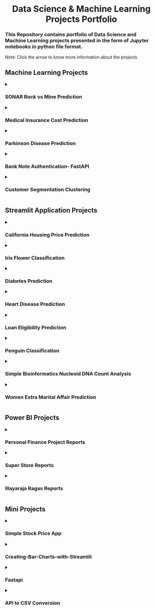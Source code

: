 <h1 align="center"> Data Science & Machine Learning Projects Portfolio </h1>

### This Repository contains portfolio of Data Science and Machine Learning projects presented in the form of Jupyter notebooks in python file format. 

Note: Click the arrow to know more information about the projects

## Machine Learning Projects

<details>
  <summary><h3>SONAR Rock vs Mine Prediction</h3></summary>
  
  ### Project Overview
  <dd>
   The goal of this project is to create a machine learning program that predicts whether an object is a rock or a mine based on SONAR data. 
  </dd>
  
  ### Data
  https://github.com/santhulak/Machine-learning-projects/blob/main/SONAR%20Rock%20vs%20Mine%20Prediction/mine_vs_rock.csv
  
    
  ### Code 
  https://github.com/santhulak/Machine-learning-projects/tree/main/SONAR%20Rock%20vs%20Mine%20Prediction
  
</details>

<details>
  <summary><h3>Medical Insurance Cost Prediction</h3></summary>
  
  ### Project Overview
  <dd>
    The Medical Insurance Cost Prediction project is a machine learning project that predicts the medical insurance costs of individuals based on a set of factors such as age, gender, BMI, and smoking status.
  </dd>
  ### Data
  https://github.com/santhulak/Machine-learning-projects/blob/main/Medical%20Insurance%20Cost%20Prediction/medical_insurance.csv
  
  ### Code 
  https://github.com/santhulak/Machine-learning-projects/tree/main/Medical%20Insurance%20Cost%20Prediction
  
</details>

<details>
  <summary><h3>Parkinson Disease Prediction</h3></summary>
  
  ### Project Overview
  <dd>
    The Parkinson Disease Prediction project is a machine learning project that predicts the presence of Parkinson's disease in individuals based on their speech characteristics. 
  </dd>
  ### Data
  https://github.com/santhulak/Machine-learning-projects/blob/main/Parkinson%20Disease%20Prediction/parkinsons.csv
  
  ### Code 
  https://github.com/santhulak/Machine-learning-projects/tree/main/Parkinson%20Disease%20Prediction
  
</details>

<details>
  <summary><h3>Bank Note Authentication- FastAPI</h3></summary>
  
  ### Project Overview
  <dd>
   The goal of the project is to develop a system that can classify bank notes as either genuine or counterfeit based on their features.
  </dd>
  
  ### Data
  https://github.com/santhulak/Fast-API/blob/main/Bank%20Note%20Authentication-%20FastAPI/BankNote_Auth.csv
    
  ### Code 
  https://github.com/santhulak/Fast-API/tree/main/Bank%20Note%20Authentication-%20FastAPI
  
</details>

<details>
  <summary><h3>Customer Segmentation Clustering</h3></summary>
  
  ### Project Overview
  <dd>
   . The goal of the project is to identify different groups of customers based on their purchase behavior and demographics.
  </dd>
  
  ### Data
  https://github.com/santhulak/Machine-learning-projects/blob/main/Unsupervised%20Learning/Customer%20Segmentation/customers.csv
    
  ### Code 
  https://github.com/santhulak/Machine-learning-projects/tree/main/Unsupervised%20Learning/Customer%20Segmentation
  
</details>


## Streamlit Application Projects
<details>
  <summary><h3>California Housing Price Prediction</h3></summary>
  
  ### Project Overview
  <dd>
    The goal of this project is to develop a machine learning model that can accurately predict housing prices in California based on various features such as    location, number of rooms, and population density. 
  </dd>
  
  ### Data
   https://github.com/santhulak/Streamlit_WebApplication_Apps/blob/main/California%20Housing%20Price%20Prediction/housing.csv
  
  ### Code 
   https://github.com/santhulak/Streamlit_WebApplication_Apps/tree/main/California%20Housing%20Price%20Prediction
  
  
</details>

<details>
  <summary><h3>Iris Flower Classification</h3></summary>
  
  ### Project Overview
  <dd>
    The goal of this project is to develop a machine learning model that can accurately classify Iris flowers into three species based on their petal and sepal dimensions. 
  
  ### Data
   The dataset is included in Scikit-Learn's datasets module.
  
  ### Code 
   https://github.com/santhulak/Streamlit_WebApplication_Apps/tree/main/Iris%20Flower%20Classification
  
</details>

<details>
  <summary><h3>Diabetes Prediction</h3></summary>
  
  ### Project Overview
  <dd>
    The goal of this project is to develop a machine learning model that can predict the onset of diabetes in patients based on their medical and demographic information. 
  
  ### Data
   https://github.com/santhulak/Streamlit_WebApplication_Apps/blob/main/Diabetes%20Prediction/diabetes.csv
  
  ### Code 
   https://github.com/santhulak/Streamlit_WebApplication_Apps/tree/main/Diabetes%20Prediction
  
</details>

<details>
  <summary><h3>Heart Disease Prediction</h3></summary>
  
  ### Project Overview
  <dd>
    The goal of this project is to develop a machine learning model that can predict the presence of heart disease in patients based on their medical and demographic information.
  
  ### Data
   https://github.com/santhulak/Streamlit_WebApplication_Apps/blob/main/Heart%20Disease%20Prediction/heart.csv
  
  ### Code 
   https://github.com/santhulak/Streamlit_WebApplication_Apps/tree/main/Heart%20Disease%20Prediction
  
</details>


<details>
  <summary><h3>Loan Eligibility Prediction</h3></summary>
  
  ### Project Overview
  <dd>
    The goal of this project is to develop a machine learning model that can predict the eligibility of loan applicants based on their personal and financial information.
  
  ### Data
   https://github.com/santhulak/Streamlit_WebApplication_Apps/blob/main/Loan%20Eligibility%20Prediction/LoanApprovalPrediction.csv
    
  ### Code 
  https://github.com/santhulak/Streamlit_WebApplication_Apps/tree/main/Loan%20Eligibility%20Prediction
  
</details>

<details>
  <summary><h3>Penguin Classification</h3></summary>
  
  ### Project Overview
  <dd>
    The goal of this project is to develop a machine learning model that can classify penguin species based on their physical characteristics. 
  </dd>
  
  ### Data
   https://github.com/santhulak/Streamlit_WebApplication_Apps/blob/main/Penguin%20Classification%20Streamlit%20App/penguins_classification.csv
    
  ### Code 
  https://github.com/santhulak/Streamlit_WebApplication_Apps/tree/main/Penguin%20Classification%20Streamlit%20App
  
</details>

<details>
  <summary><h3>Simple Bioinformatics Nucleoid DNA Count Analysis</h3></summary>
  
  ### Project Overview
  <dd>
    The goal of this project is to develop a machine learning model that can accurately count the number of nucleotide (A, C, G, T) present in the DNA sequence.
    
  </dd>
 
  
  ### Code 
  https://github.com/santhulak/Streamlit_WebApplication_Apps/tree/main/Simple%20Bioinformatics%20DNA%20Count
  
</details>

<details>
  <summary><h3>Women Extra Marital Affair Prediction</h3></summary>
  
  ### Project Overview
  <dd>
   The objective of this machine learning project is to predict whether a woman is having an affair or not based on a set of input features. 
  </dd>
  
  ### Data
   This dataset is available from the StatLib repository 
    
  ### Code 
  https://github.com/santhulak/Streamlit_WebApplication_Apps/tree/main/prediction
  
</details>

## Power BI Projects
<details>
  <summary><h3>Personal Finance Project Reports</h3></summary>
  
  ### Project Overview
  <dd>
    Personal Finance Project Reports in Power BI is a dashboard project that allows users to track their personal finances, including expenses and income.
  </dd>
  
  ### Data
   https://github.com/santhulak/PowerBI-Project-Reports/blob/main/Personal%20Finance%20Dashboard%20-%20Power%20BI/Finance%20Database.xlsx
  ### Code 
   https://github.com/santhulak/PowerBI-Project-Reports/tree/main/Personal%20Finance%20Dashboard%20-%20Power%20BI
  
  
</details>

<details>
  <summary><h3>Super Store Reports</h3></summary>
  
  ### Project Overview
  <dd>
    Super Store Report in Power BI is a dashboard project that provides insights into the performance of a retail store. 
  </dd>
  
  ### Data
   https://github.com/santhulak/PowerBI-Project-Reports/blob/main/Super%20Store%20Report-%20Power%20BI/SuperStore.xlsx
  
  ### Code 
   https://github.com/santhulak/PowerBI-Project-Reports/tree/main/Super%20Store%20Report-%20Power%20BI
  
  
</details>

<details>
  <summary><h3>Illayaraja Ragas Reports</h3></summary>
  
  ### Project Overview
  <dd>
    Illayaraja Ragas report in Power BI is a dashboard project that provides insights into the ragas used in the compositions of the famous Indian music director Illayaraja. 
  </dd>
  
  ### Data
  https://github.com/santhulak/PowerBI-Project-Reports/blob/main/Illayaraja%20Ragas%20-Power%20BI/Ilaiyaraja-Ragas.xls
  
  ### Code 
   https://github.com/santhulak/PowerBI-Project-Reports/tree/main/Illayaraja%20Ragas%20-Power%20BI
  
  
</details>

## Mini Projects

<details>
  <summary><h3>Simple Stock Price App</h3></summary>
  
  ### Project Overview
  <dd>
   The goal of this project is to create a simple program that retrieves stock prices from an API and displays them to the user.
  </dd>
     
  ### Code 
  https://github.com/santhulak/Streamlit_WebApplication_Apps/tree/main/Simple%20Stock%20Price%20App
  
</details>


<details>
  <summary><h3>Creating-Bar-Charts-with-Streamlit</h3></summary>
  
  ### Project Overview
  <dd>
   The goal of this project is to demonstrate how to create interactive bar charts using Streamlit. The program is written in Python and uses the streamlit library to create the web app.
  </dd>
     
  ### Code 
  https://github.com/santhulak/Streamlit_WebApplication_Apps/tree/main/Creating-Bar-Charts-with-Streamlit
  
</details>

<details>
  <summary><h3>Fastapi</h3></summary>
  
  ### Project Overview
  <dd>
   FastAPI is a modern, fast high-performance, web framework for building APIs with Python based on standard Python. FastAPI is built on top of Starlette for the web parts and Pydantic for the data parts. It also uses the OpenAPI standard (formerly known as Swagger) and JSON Schema for documentation.
  </dd>
  
   
  ### Code 
  https://github.com/santhulak/Fast-API
  
</details>

<details>
  <summary><h3>API to CSV Conversion</h3></summary>
  
  ### Project Overview
  <dd>
   The goal of the project is to make it easy for users to extract data from APIs and use it in other applications, such as spreadsheets and databases.
  </dd>
  
   
  ### Code 
 https://github.com/santhulak/Python-Projects/tree/main/api%20to%20csv%20data
  
</details>
